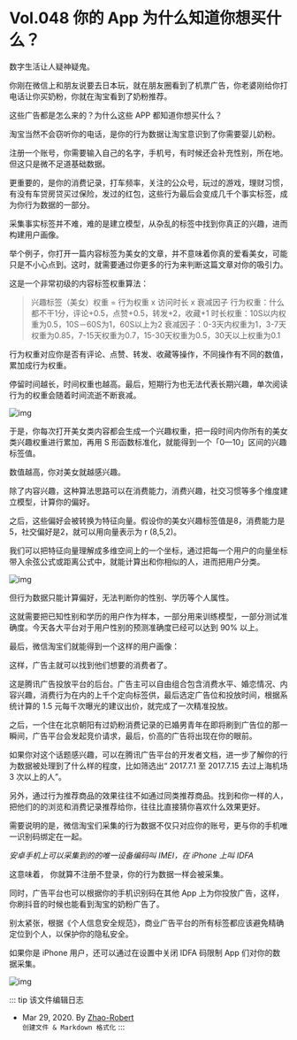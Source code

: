 # Vol.048 你的 App 为什么知道你想买什么？

数字生活让人疑神疑鬼。

你刚在微信上和朋友说要去日本玩，就在朋友圈看到了机票广告，你老婆刚给你打电话让你买奶粉，你就在淘宝看到了奶粉推荐。

这些广告都是怎么来的？为什么这些 APP 都知道你想买什么？

淘宝当然不会窃听你的电话，是你的行为数据让淘宝意识到了你需要婴儿奶粉。

注册一个账号，你需要输入自己的名字，手机号，有时候还会补充性别，所在地。但这只是微不足道基础数据。

更重要的，是你的消费记录，打车频率，关注的公众号，玩过的游戏，理财习惯，有没有车贷房贷买过保险，发过的红包，这些行为最后会变成几千个事实标签，成为你行为数据的一部分。

采集事实标签并不难，难的是建立模型，从杂乱的标签中找到你真正的兴趣，进而构建用户画像。

举个例子，你打开一篇内容标签为美女的文章，并不意味着你真的爱看美女，可能只是不小心点到。这时，就需要通过你更多的行为来判断这篇文章对你的吸引力。

这是一个非常初级的内容标签权重算法：

> 兴趣标签（美女）权重 = 行为权重 x 访问时长 x 衰减因子
> 行为权重：什么都不干1分，评论+0.5，点赞+0.5，转发+2，收藏+1
> 时长权重：10S以内权重为0.5，10S－60S为1，60S以上为2
> 衰减因子：0-3天内权重为1，3-7天权重为0.85，7-15天权重为0.7，15-30天权重为0.5，30天以上权重为0.1

行为权重对应你是否有评论、点赞、转发、收藏等操作，不同操作有不同的数值，累加成行为权重。

停留时间越长，时间权重也越高。最后，短期行为也无法代表长期兴趣，单次阅读行为的权重会随着时间流逝不断衰减。

![img](https://paperclip.host/static/U6yRaDu1NaaaU49HA2sB5gZVYaK1ZMuz3zVjgQKFG1HCQdNonaC4U1zxVicSIs1OoCONr0ge2VGPRGDlgElu9qg.gif)

于是，你每次打开美女类内容都会生成一个兴趣权重，把一段时间内你所有的美女类兴趣权重进行累加，再用 S 形函数标准化，就能得到一个「0—10」区间的兴趣标签值。

数值越高，你对美女就越感兴趣。

除了内容兴趣，这种算法思路可以在消费能力，消费兴趣，社交习惯等多个维度建立模型，计算你的偏好。

之后，这些偏好会被转换为特征向量。假设你的美女兴趣标签值是8，消费能力是5，社交偏好是2，就可以用向量表示为 r (8,5,2)。

我们可以把特征向量理解成多维空间上的一个坐标，通过把每一个用户的向量坐标带入余弦公式或距离公式中，就能计算出和你相似的人，进而把用户分类。

![img](https://paperclip.host/static/U6yRaDu1NaaaU49HA2sB5gZVYaK1ZMuz84a9UicPr3P3QmiaH5vtJfzZrfn37k1vc6wCPElbE0HWBTBOgfcbicnhA.png)

但行为数据只能计算偏好，无法判断你的性别、学历等个人属性。

这就需要把已知性别和学历的用户作为样本，一部分用来训练模型，一部分测试准确度。今天各大平台对于用户性别的预测准确度已经可以达到 90% 以上。

最后，微信淘宝们就能得到一个这样的用户画像：

这样，广告主就可以找到他们想要的消费者了。

这是腾讯广告投放平台的后台。广告主可以自由组合包含消费水平、婚恋情况、内容兴趣，消费行为在内的上千个定向标签供，最后选定广告位和投放时间，根据系统计算的 1.5 元每千次曝光的建议出价，就完成了一次精准投放。

之后，一个住在北京朝阳有过奶粉消费记录的已婚男青年在即将刷到广告位的那一瞬间，广告平台会发起竞价请求，最后，价高的广告将出现在你的眼前。

如果你对这个话题感兴趣，可以在腾讯广告平台的开发者文档，进一步了解你的行为数据被处理到了什么样的程度，比如筛选出“ 2017.7.1 至 2017.7.15 去过上海机场 3 次以上的人”。

另外，通过行为推荐商品的效果往往不如通过同类推荐商品。找到和你一样的人，把他们的的浏览和消费记录推荐给你，往往比直接猜你喜欢什么效果更好。

需要说明的是，微信淘宝们采集的行为数据不仅只对应你的账号，更与你的手机唯一识别码绑定在一起。

*安卓手机上可以采集到的的唯一设备编码叫  IMEI，在 iPhone 上叫 IDFA*

这意味着， 你就算不注册不登录，你的行为数据一样会被采集。

同时，广告平台也可以根据你的手机识别码在其他 App 上为你投放广告，这样，你刷抖音的时候也能看到淘宝的奶粉广告了。

别太紧张，根据《个人信息安全规范》，商业广告平台的所有标签都应该避免精确定位到个人，以保护你的隐私安全。

如果你是 iPhone 用户，还可以通过在设置中关闭  IDFA 码限制 App 们对你的数据采集。

![img](https://paperclip.host/static/U6yRaDu1NaaaU49HA2sB5gZVYaK1ZMuzpjvd3xwgTMQQZXrJibbOt38Nd6OzAVys7mYd94L1TJTTtk2qK3Sj8xg.gif)

::: tip 该文件编辑日志

- Mar 29, 2020. By [Zhao-Robert](https://github.com/Zhao-Robert)  
`创建文件 & Markdown 格式化`
:::
